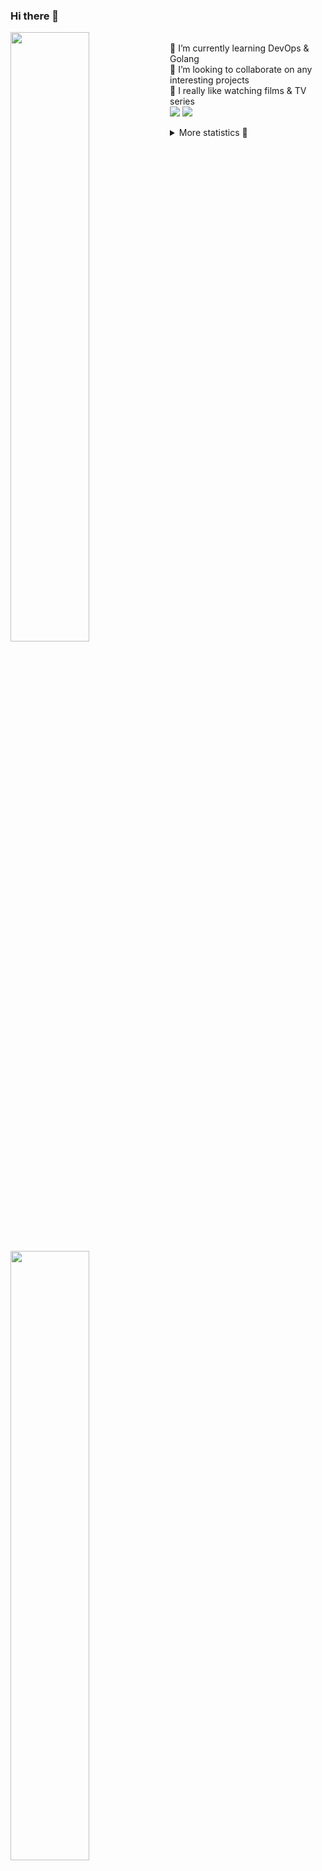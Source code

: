 ### Hi there 👋


[<img align="left" width="50%" src="https://github-readme-stats.vercel.app/api?username=rufusnufus&hide=issues&show_icons=true&count_private=true&theme=transparent&title_color=FF6F40&text_color=FBF9F8&icon_color=F48242&hide_border=true&hide_title=true#gh-dark-mode-only">](https://metrics.lecoq.io/rufusnufus#gh-dark-mode-only)
[<img align="left" width="50%" src="https://github-readme-stats.vercel.app/api?username=rufusnufus&hide=issues&show_icons=true&count_private=true&theme=transparent&title_color=FF6533&text_color=4D4644&icon_color=FF8038&hide_border=true&hide_title=true#gh-light-mode-only">](https://metrics.lecoq.io/rufusnufus#gh-light-mode-only)

<p>
  <br>
  🌱 I’m currently learning DevOps & Golang</br>
  👯 I’m looking to collaborate on any interesting projects</br>
  🎥 I really like watching films & TV series</br>
  <a href="https://linkedin.com/in/rufusnufus"><img src="https://img.shields.io/badge/linkedin-0077B5.svg?style=for-the-badge&logo=linkedin&logoColor=white"/></a>
  <a href="https://t.me/rufusnufus"><img src="https://img.shields.io/badge/-telegram-black?style=for-the-badge&color=blue&logo=telegram"/></a>
</p>

<p text-align="left">
<details>
  <summary>More statistics 👀</summary><br/>

<!--START_SECTION:waka-->
![Code Time](http://img.shields.io/badge/Code%20Time-683%20hrs%2056%20mins-blue)

![Profile Views](http://img.shields.io/badge/Profile%20Views-0-blue)

**I'm an Early 🐤** 

```text
🌞 Morning                12977 commits       ██████░░░░░░░░░░░░░░░░░░░   23.14 % 
🌆 Daytime                32096 commits       ██████████████░░░░░░░░░░░   57.23 % 
🌃 Evening                9855 commits        ████░░░░░░░░░░░░░░░░░░░░░   17.57 % 
🌙 Night                  1151 commits        █░░░░░░░░░░░░░░░░░░░░░░░░   02.05 % 
```
📅 **I'm Most Productive on Monday** 

```text
Monday                   11946 commits       █████░░░░░░░░░░░░░░░░░░░░   21.30 % 
Tuesday                  10395 commits       █████░░░░░░░░░░░░░░░░░░░░   18.54 % 
Wednesday                11789 commits       █████░░░░░░░░░░░░░░░░░░░░   21.02 % 
Thursday                 10816 commits       █████░░░░░░░░░░░░░░░░░░░░   19.29 % 
Friday                   9685 commits        ████░░░░░░░░░░░░░░░░░░░░░   17.27 % 
Saturday                 904 commits         ░░░░░░░░░░░░░░░░░░░░░░░░░   01.61 % 
Sunday                   544 commits         ░░░░░░░░░░░░░░░░░░░░░░░░░   00.97 % 
```


📊 **This Week I Spent My Time On** 

```text
💬 Programming Languages: 
YAML                     10 hrs 54 mins      ████████████░░░░░░░░░░░░░   48.55 % 
HCL                      6 hrs 45 mins       ████████░░░░░░░░░░░░░░░░░   30.05 % 
Other                    3 hrs 25 mins       ████░░░░░░░░░░░░░░░░░░░░░   15.26 % 
Terraform                43 mins             █░░░░░░░░░░░░░░░░░░░░░░░░   03.25 % 
Bash                     27 mins             █░░░░░░░░░░░░░░░░░░░░░░░░   02.07 % 

🔥 Editors: 
VS Code                  19 hrs 31 mins      ██████████████████████░░░   86.80 % 
iTerm2                   2 hrs 58 mins       ███░░░░░░░░░░░░░░░░░░░░░░   13.20 % 
```

**I Mostly Code in Java** 

```text
Go                       37 repos            █████░░░░░░░░░░░░░░░░░░░░   21.64 % 
Python                   15 repos            ██░░░░░░░░░░░░░░░░░░░░░░░   08.77 % 
Smarty                   12 repos            ██░░░░░░░░░░░░░░░░░░░░░░░   07.02 % 
HCL                      7 repos             █░░░░░░░░░░░░░░░░░░░░░░░░   04.09 % 
Kotlin                   7 repos             █░░░░░░░░░░░░░░░░░░░░░░░░   04.09 % 
```




 Last Updated on 11/02/2024 01:11:02 UTC
<!--END_SECTION:waka-->

</details>
</p>
